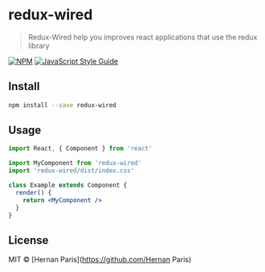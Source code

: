 # redux-wired

> Redux-Wired help you improves react applications that use the redux library

[![NPM](https://img.shields.io/npm/v/redux-wired.svg)](https://www.npmjs.com/package/redux-wired) [![JavaScript Style Guide](https://img.shields.io/badge/code_style-standard-brightgreen.svg)](https://standardjs.com)

## Install

```bash
npm install --save redux-wired
```

## Usage

```jsx
import React, { Component } from 'react'

import MyComponent from 'redux-wired'
import 'redux-wired/dist/index.css'

class Example extends Component {
  render() {
    return <MyComponent />
  }
}
```

## License

MIT © [Hernan Paris](https://github.com/Hernan Paris)
